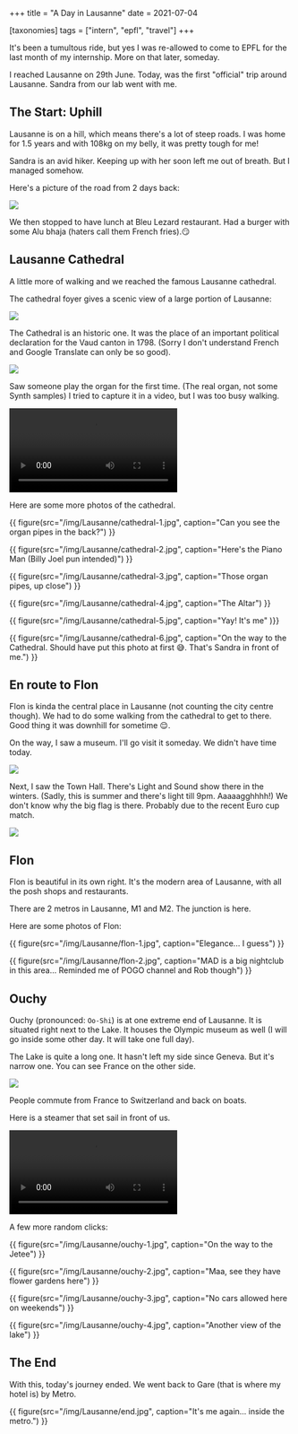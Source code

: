 +++
title = "A Day in Lausanne"
date = 2021-07-04

[taxonomies]
tags = ["intern", "epfl", "travel"]
+++

It's been a tumultous ride, but yes I was re-allowed to come to EPFL for the last month of my internship.
More on that later, someday.

I reached Lausanne on 29th June.
Today, was the first "official" trip around Lausanne.
Sandra from our lab went with me.

<!-- more -->

## The Start: Uphill

Lausanne is on a hill,
which means there's a lot of steep roads.
I was home for 1.5 years and with 108kg on my belly,
it was pretty tough for me!

Sandra is an avid hiker.
Keeping up with her soon left me out of breath.
But I managed somehow.

Here's a picture of the road from 2 days back:

![](/img/Lausanne/steep.jpeg)

We then stopped to have lunch at Bleu Lezard restaurant.
Had a burger with some Alu bhaja (haters call them French fries).😏


## Lausanne Cathedral

A little more of walking and we reached the famous Lausanne cathedral.

The cathedral foyer gives a scenic view of a large portion of Lausanne:

![](/img/Lausanne/cathedral-view.jpg)


The Cathedral is an historic one.
It was the place of an important political declaration for the Vaud canton in 1798.
(Sorry I don't understand French and Google Translate can only be so good).


![](/img/Lausanne/cathedral-plaque.jpg)

Saw someone play the organ for the first time.
(The real organ, not some Synth samples)
I tried to capture it in a video, but I was too busy walking.

<video src="/img/Lausanne/cathedral-organ.mp4" style="max-width: 100%" controls></video>


Here are some more photos of the cathedral.

{{ figure(src="/img/Lausanne/cathedral-1.jpg", caption="Can you see the organ pipes in the back?") }}

{{ figure(src="/img/Lausanne/cathedral-2.jpg", caption="Here's the Piano Man (Billy Joel pun intended)") }}

{{ figure(src="/img/Lausanne/cathedral-3.jpg", caption="Those organ pipes, up close") }}

{{ figure(src="/img/Lausanne/cathedral-4.jpg", caption="The Altar") }}

{{ figure(src="/img/Lausanne/cathedral-5.jpg", caption="Yay! It's me" )}}

{{ figure(src="/img/Lausanne/cathedral-6.jpg", caption="On the way to the Cathedral. Should have put this photo at first 😅. That's Sandra in front of me.") }}


## En route to Flon

Flon is kinda the central place in Lausanne (not counting the city centre though).
We had to do some walking from the cathedral to get to there.
Good thing it was downhill for sometime 😌.

On the way, I saw a museum.
I'll go visit it someday.
We didn't have time today.

![](/img/Lausanne/museum.jpg)

Next, I saw the Town Hall.
There's Light and Sound show there in the winters.
(Sadly, this is summer and there's light till 9pm. Aaaaagghhhh!)
We don't know why the big flag is there.
Probably due to the recent Euro cup match.

![](/img/Lausanne/town-hall.jpg)


## Flon

Flon is beautiful in its own right.
It's the modern area of Lausanne,
with all the posh shops and restaurants.

There are 2 metros in Lausanne, M1 and M2.
The junction is here.

Here are some photos of Flon:

{{ figure(src="/img/Lausanne/flon-1.jpg", caption="Elegance... I guess") }}

{{ figure(src="/img/Lausanne/flon-2.jpg", caption="MAD is a big nightclub in this area... Reminded me of POGO channel and Rob though") }}

## Ouchy

Ouchy (pronounced: `Oo-Shi`) is at one extreme end of Lausanne.
It is situated right next to the Lake.
It houses the Olympic museum as well (I will go inside some other day. It will take one full day).

The Lake is quite a long one.
It hasn't left my side since Geneva.
But it's narrow one.
You can see France on the other side.

![](/img/Lausanne/ouchy-lake.jpg)

People commute from France to Switzerland and back on boats.

Here is a steamer that set sail in front of us.

<video src="/img/Lausanne/ouchy-boat.mp4" style="max-width: 100%" controls></video>

A few more random clicks:

{{ figure(src="/img/Lausanne/ouchy-1.jpg", caption="On the way to the Jetee") }}

{{ figure(src="/img/Lausanne/ouchy-2.jpg", caption="Maa, see they have flower gardens here") }}

{{ figure(src="/img/Lausanne/ouchy-3.jpg", caption="No cars allowed here on weekends") }}

{{ figure(src="/img/Lausanne/ouchy-4.jpg", caption="Another view of the lake") }}


## The End

With this, today's journey ended.
We went back to Gare (that is where my hotel is) by Metro.

{{ figure(src="/img/Lausanne/end.jpg", caption="It's me again... inside the metro.") }}










